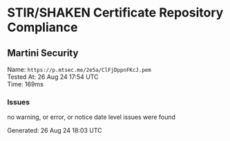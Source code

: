 # STIR/SHAKEN Certificate Repository Compliance

## Martini Security

Name: `https://p.mtsec.me/2e5a/ClFjDppnFKcJ.pem`\
Tested At: 26 Aug 24 17:54 UTC\
Time: 169ms

### Issues

no warning, or error, or notice date level issues were found

Generated: 26 Aug 24 18:03 UTC